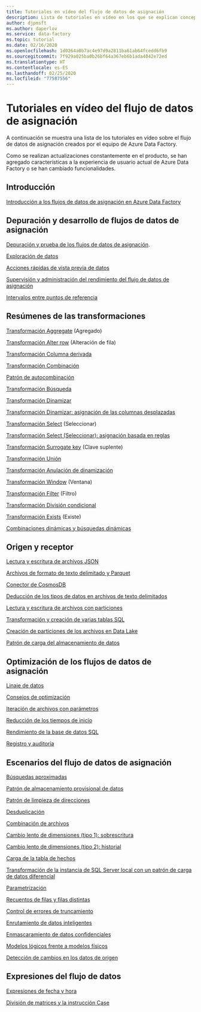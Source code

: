 ```yaml
---
title: Tutoriales en vídeo del flujo de datos de asignación
description: Lista de tutoriales en vídeo en los que se explican conceptos del flujo de datos de asignación
author: djpmsft
ms.author: daperlov
ms.service: data-factory
ms.topic: tutorial
ms.date: 02/16/2020
ms.openlocfilehash: 1d0264a0b7ac4e97d9a2811ba61ab64fcedd6fb9
ms.sourcegitcommit: 7f929a025ba0b26bf64a367eb6b1ada4042e72ed
ms.translationtype: HT
ms.contentlocale: es-ES
ms.lasthandoff: 02/25/2020
ms.locfileid: "77587556"
---
```

# <a name="mapping-data-flow-video-tutorials"></a>Tutoriales en vídeo del flujo de datos de asignación

A continuación se muestra una lista de los tutoriales en vídeo sobre el flujo de datos de asignación creados por el equipo de Azure Data Factory. 

Como se realizan actualizaciones constantemente en el producto, se han agregado características a la experiencia de usuario actual de Azure Data Factory o se han cambiado funcionalidades.

## <a name="getting-started"></a>Introducción

[Introducción a los flujos de datos de asignación en Azure Data Factory](http://youtu.be/MFw7t_8tuV4)

## <a name="debugging-and-developing-mapping-data-flows"></a>Depuración y desarrollo de flujos de datos de asignación

[Depuración y prueba de los flujos de datos de asignación](https://www.youtube.com/watch?v=3ANxyvDGfjA).

[Exploración de datos](https://www.youtube.com/watch?v=En1ztyh5GaA)

[Acciones rápidas de vista previa de datos](https://www.youtube.com/watch?v=CP0TnNmaLA0)

[Supervisión y administración del rendimiento del flujo de datos de asignación](https://www.youtube.com/watch?v=fktIWdJiqTk)

[Intervalos entre puntos de referencia](http://youtu.be/6CSbWm4lRhw?hd=1)

## <a name="transformation-overviews"></a>Resúmenes de las transformaciones

[Transformación Aggregate](http://youtu.be/jdL75xIr98I) (Agregado)

[Transformación Alter row](https://www.youtube.com/watch?v=4ktoohwptmQ) (Alteración de fila)

[Transformación Columna derivada](https://www.youtube.com/watch?v=FFCbU4ujCiY)

[Transformación Combinación](https://www.youtube.com/watch?v=zukwayEXRtg)

[Patrón de autocombinación](https://www.youtube.com/watch?v=Dx1kANfnvmk&feature=youtu.be&hd=1)

[Transformación Búsqueda](https://www.youtube.com/watch?v=9U-0VPU2ZPU)

[Transformación Dinamizar](https://www.youtube.com/watch?v=Tua14ZQA3F8&t=34s)

[Transformación Dinamizar: asignación de las columnas desplazadas](https://youtu.be/5MygzCX0wnM)

[Transformación Select](http://youtu.be/F9VjQ_YyRyU?hd=1) (Seleccionar)

[Transformación Select (Seleccionar): asignación basada en reglas](https://youtu.be/5lf1lh1qMwU)

[Transformación Surrogate key](https://www.youtube.com/watch?v=ISpegL9CbTM) (Clave suplente)

[Transformación Unión](http://youtu.be/_Et6mg1tEr8?hd=1)

[Transformación Anulación de dinamización](http://youtu.be/KFYkxcpB8b0?hd=1)

[Transformación Window](https://www.youtube.com/watch?v=m6zgbtY5AYQ) (Ventana)

[Transformación Filter](https://youtu.be/OhbKDOXSfeE) (Filtro)

[Transformación División condicional](http://youtu.be/W1lQHojhKZw?hd=1)

[Transformación Exists](http://youtu.be/GS8JVgNBMfs?hd=1) (Existe)

[Combinaciones dinámicas y búsquedas dinámicas](https://youtu.be/CMOPPie9bXM)

## <a name="source-and-sink"></a>Origen y receptor

[Lectura y escritura de archivos JSON](https://www.youtube.com/watch?v=yY5aB7Kdhjg)

[Archivos de formato de texto delimitado y Parquet](https://youtu.be/V_2a60j2Kjo)

[Conector de CosmosDB](http://youtu.be/plp1etT2ftY?hd=1)

[Deducción de los tipos de datos en archivos de texto delimitados](https://www.youtube.com/watch?v=nJjRzlFktlA)

[Lectura y escritura de archivos con particiones](https://www.youtube.com/watch?v=7Q-db4Qgc4M)

[Transformación y creación de varias tablas SQL](https://www.youtube.com/watch?v=Sj15Yjwai1A)

[Creación de particiones de los archivos en Data Lake](https://youtu.be/VNWv-MvLQ_0)

[Patrón de carga del almacenamiento de datos](https://www.youtube.com/watch?v=7mLqwtmeQFg)

## <a name="optimizing-mapping-data-flows"></a>Optimización de los flujos de datos de asignación

[Linaje de datos](https://www.youtube.com/watch?v=5KvqYF-y93s)

[Consejos de optimización](https://www.youtube.com/watch?v=a2KtwUJngHo)

[Iteración de archivos con parámetros](http://youtu.be/uEgz0ptYRDM?hd=1)

[Reducción de los tiempos de inicio](https://youtu.be/FFCbU4ujCiY?t=528)

[Rendimiento de la base de datos SQL](https://youtu.be/iyZT5CY3V_4)

[Registro y auditoría](https://www.youtube.com/watch?v=UC__LOyuf8M)

## <a name="mapping-data-flow-scenarios"></a>Escenarios del flujo de datos de asignación

[Búsquedas aproximadas](http://youtu.be/7gdwExjHBbw)

[Patrón de almacenamiento provisional de datos](https://youtu.be/mZLKdyoL3Mo)

[Patrón de limpieza de direcciones](https://youtu.be/axEYbuU3lmw)

[Desduplicación](https://www.youtube.com/watch?v=OLenvYwg__I)

[Combinación de archivos](http://youtu.be/WbDTBAyYte8)

[Cambio lento de dimensiones (tipo 1): sobrescritura](http://youtu.be/Rz2zx5GRbrA)

[Cambio lento de dimensiones (tipo 2): historial](http://youtu.be/123CptslKvU)

[Carga de la tabla de hechos](http://youtu.be/ABG3X9pgFPQ)

[Transformación de la instancia de SQL Server local con un patrón de carga de datos diferencial](https://youtu.be/IN-4v0e7UIs)

[Parametrización](https://www.youtube.com/watch?v=vpuuQcFojt8)

[Recuentos de filas y filas distintas](https://youtu.be/ryYo8UFUgTI)

[Control de errores de truncamiento](http://youtu.be/sPpcSiKQz34)

[Enrutamiento de datos inteligentes](https://youtu.be/PIGw-Z-0upw)

[Enmascaramiento de datos confidenciales](https://www.youtube.com/watch?v=OFd4LeiTmfs)

[Modelos lógicos frente a modelos físicos](http://youtu.be/K5tgzLjEE9Q)

[Detección de cambios en los datos de origen](http://youtu.be/CaxIlI7oXfI?hd=1)

## <a name="data-flow-expressions"></a>Expresiones del flujo de datos

[Expresiones de fecha y hora](https://www.youtube.com/watch?v=uboyCZ25r_E&feature=youtu.be&hd=1)

[División de matrices y la instrucción Case](https://www.youtube.com/watch?v=DHNH8ZO7YjI)
